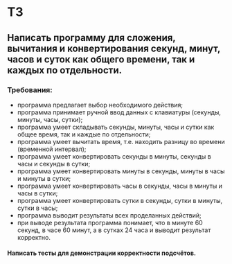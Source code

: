 # ТЗ
## Написать программу для сложения, вычитания и конвертирования секунд, минут, часов и суток как общего времени, так и каждых по отдельности.
### Требования:
- программа предлагает выбор необходимого действия;
- программа принимает ручной ввод данных с клавиатуры (секунды, минуты, часы, сутки);
- программа умеет складывать секунды, минуты, часы и сутки как общее время, так и каждые по отдельности;
- программа умеет вычитать время, т.е. находить разницу во времени (временной интервал);
- программа умеет конвертировать секунды в минуты, секунды в часы и секунды в сутки;
- программа умеет конвертировать минуты в секунды, минуты в часы и минуты в сутки;
- программа умеет конвертировать часы в секунды, часы в минуты и часы в сутки;
- программа умеет конвертировать сутки в секунды, сутки в минуты, сутки в часы;
- программа выводит результаты всех проделанных действий;
- при выводе результата программа понимает, что в минуте 60 секунд, в часе 60 минут, а в сутках 24 часа и выводит результат корректно.
#### Написать тесты для демонстрации корректности подсчётов.